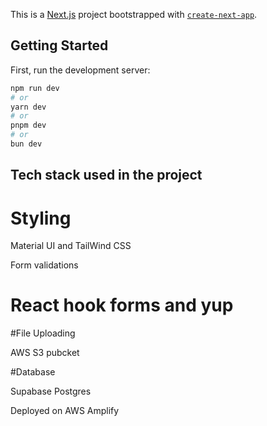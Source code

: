This is a [Next.js](https://nextjs.org/) project bootstrapped with [`create-next-app`](https://github.com/vercel/next.js/tree/canary/packages/create-next-app).

## Getting Started

First, run the development server:

```bash
npm run dev
# or
yarn dev
# or
pnpm dev
# or
bun dev
```

## Tech stack used in the project

# Styling

Material UI and TailWind CSS

Form validations

# React hook forms and yup

#File Uploading

AWS S3 pubcket

#Database

Supabase Postgres

Deployed on AWS Amplify
